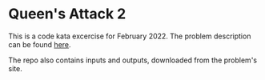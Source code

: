 # Queen's Attack 2

This is a code kata excercise for February 2022.
The problem description can be found
[here](https://www.hackerrank.com/challenges/queens-attack-2/problem).

The repo also contains inputs and outputs,
downloaded from the problem's site.
